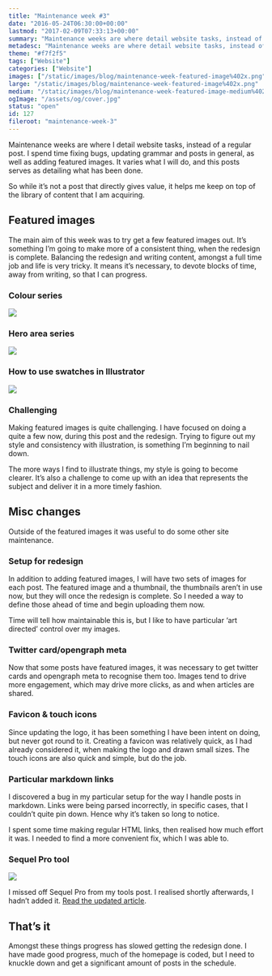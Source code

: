 ```yaml
---
title: "Maintenance week #3"
date: "2016-05-24T06:30:00+00:00"
lastmod: "2017-02-09T07:33:13+00:00"
summary: "Maintenance weeks are where detail website tasks, instead of a regular post. I spend time fixing bugs, updating grammar and posts in general, as well as adding featured images. It varies what I will do, and this posts serves as detailing what has been done."
metadesc: "Maintenance weeks are where detail website tasks, instead of a regular post. I spend time fixing bugs, updating grammar and posts in general, as well as adding featured images."
theme: "#f7f2f5"
tags: ["Website"]
categories: ["Website"]
images: ["/static/images/blog/maintenance-week-featured-image%402x.png"]
large: "/static/images/blog/maintenance-week-featured-image%402x.png"
medium: "/static/images/blog/maintenance-week-featured-image-medium%402x.png"
ogImage: "/assets/og/cover.jpg"
status: "open"
id: 127
fileroot: "maintenance-week-3"
---
```


Maintenance weeks are where I detail website tasks, instead of a regular post. I spend time fixing bugs, updating grammar and posts in general, as well as adding featured images. It varies what I will do, and this posts serves as detailing what has been done.

So while it’s not a post that directly gives value, it helps me keep on top of the library of content that I am acquiring.

## Featured images
The main aim of this week was to try get a few featured images out. It’s something I’m going to make more of a consistent thing, when the redesign is complete. Balancing the redesign and writing content, amongst a full time job and life is very tricky. It means it’s necessary, to devote blocks of time, away from writing, so that I can progress.

### Colour series
<div className="article-image">
  <Image src="/static/images/blog/colour-series-post-images-011.png" width={738} height={492} />
</div>

### Hero area series
<div className="article-image">
  <Image src="/static/images/blog/hero-area-post-images-01.png" width={738} height={492} />
</div>

### How to use swatches in Illustrator
<div className="article-image">
  <Image src="/static/images/blog/use-swatches-01.png" width={738} height={492} />
</div>

### Challenging
Making featured images is quite challenging. I have focused on doing a quite a few now, during this post and the redesign. Trying to figure out my style and consistency with illustration, is something I’m beginning to nail down.

The more ways I find to illustrate things, my style is going to become clearer. It’s also a challenge to come up with an idea that represents the subject and deliver it in a more timely fashion.

## Misc changes
Outside of the featured images it was useful to do some other site maintenance.

### Setup for redesign
In addition to adding featured images, I will have two sets of images for each post. The featured image and a thumbnail, the thumbnails aren’t in use now, but they will once the redesign is complete. So I needed a way to define those ahead of time and begin uploading them now.

Time will tell how maintainable this is, but I like to have particular ‘art directed’ control over my images.

### Twitter card/opengraph meta
Now that some posts have featured images, it was necessary to get twitter cards and opengraph meta to recognise them too. Images tend to drive more engagement, which may drive more clicks, as and when articles are shared.

### Favicon & touch icons
Since updating the logo, it has been something I have been intent on doing, but never got round to it. Creating a favicon was relatively quick, as I had already considered it, when making the logo and drawn small sizes. The touch icons are also quick and simple, but do the job.

### Particular markdown links
I discovered a bug in my particular setup for the way I handle posts in markdown. Links were being parsed incorrectly, in specific cases, that I couldn’t quite pin down. Hence why it’s taken so long to notice.

I spent some time making regular HTML links, then realised how much effort it was. I needed to find a more convenient fix, which I was able to.

### Sequel Pro tool
<div className="article-image">
  <Image src="/static/images/blog/tools_sequel-pro.png" width={738} height={492} />
</div>

I missed off Sequel Pro from my tools post. I realised shortly afterwards, I hadn’t added it. [Read the updated article](/blog/tools-i-use).

## That’s it
Amongst these things progress has slowed getting the redesign done. I have made good progress, much of the homepage is coded, but I need to knuckle down and get a significant amount of posts in the schedule.
